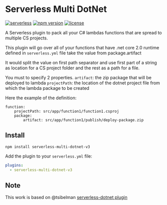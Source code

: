 # Serverless Multi DotNet

[![serverless](http://public.serverless.com/badges/v3.svg)](http://www.serverless.com)
[![npm version](https://badge.fury.io/js/serverless-multi-dotnet.svg)](https://badge.fury.io/js/serverless-multi-dotnet)
[![license](https://img.shields.io/npm/l/serverless-multi-dotnet.svg)](https://www.npmjs.com/package/serverless-multi-dotnet-v3)

A Serverless plugin to pack all your C# lambdas functions that are spread to multiple CS projects.

This plugin will go over all of your functions that have .net core 2.0 runtime defined in `serverless.yml` file take the value from package.artifact 

It would split the value on first path separator and use first part of a string as location for a CS project folder and the rest as a path for a file. 

You must to specify 2 properties.
`artifact`: the zip package that will be deployed to lambda
`projectPath`: the location of the dotnet project file from which the lambda package to be created 


Here the example of the definition:
```
function:
    projectPath: src/app/function1/function1.csproj
    package:
        artifact: src/app/function1/publish/deploy-package.zip  
```

## Install

```
npm install serverless-multi-dotnet-v3
```

Add the plugin to your `serverless.yml` file:

```yaml
plugins:
  - serverless-multi-dotnet-v3
```

## Note
This work is based on @tsibelman [serverless-dotnet plugin](https://github.com/tsibelman/serverless-multi-dotnet)

